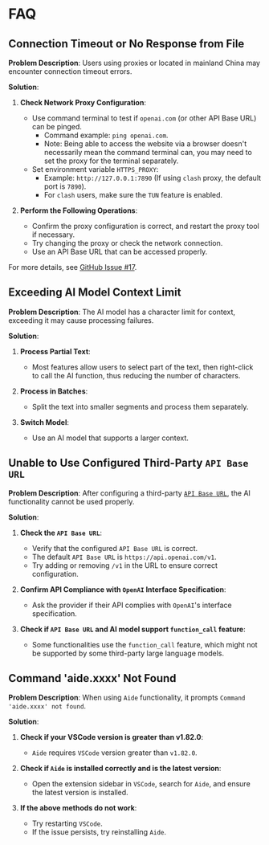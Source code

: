# FAQ

## Connection Timeout or No Response from File

**Problem Description**: Users using proxies or located in mainland China may encounter connection timeout errors.

**Solution**:

1. **Check Network Proxy Configuration**:

   - Use command terminal to test if `openai.com` (or other API Base URL) can be pinged.
     - Command example: `ping openai.com`.
     - Note: Being able to access the website via a browser doesn't necessarily mean the command terminal can, you may need to set the proxy for the terminal separately.
   - Set environment variable `HTTPS_PROXY`:
     - Example: `http://127.0.0.1:7890` (If using `clash` proxy, the default port is `7890`).
     - For `clash` users, make sure the `TUN` feature is enabled.

2. **Perform the Following Operations**:
   - Confirm the proxy configuration is correct, and restart the proxy tool if necessary.
   - Try changing the proxy or check the network connection.
   - Use an API Base URL that can be accessed properly.

For more details, see [GitHub Issue #17](https://github.com/nicepkg/aide/issues/17).

## Exceeding AI Model Context Limit

**Problem Description**: The AI model has a character limit for context, exceeding it may cause processing failures.

**Solution**:

1. **Process Partial Text**:

   - Most features allow users to select part of the text, then right-click to call the AI function, thus reducing the number of characters.

2. **Process in Batches**:

   - Split the text into smaller segments and process them separately.

3. **Switch Model**:
   - Use an AI model that supports a larger context.

## Unable to Use Configured Third-Party `API Base URL`

**Problem Description**: After configuring a third-party [`API Base URL`](../configuration/openai-base-url.md), the AI functionality cannot be used properly.

**Solution**:

1. **Check the `API Base URL`**:

   - Verify that the configured `API Base URL` is correct.
   - The default `API Base URL` is `https://api.openai.com/v1`.
   - Try adding or removing `/v1` in the URL to ensure correct configuration.

2. **Confirm API Compliance with `OpenAI` Interface Specification**:

   - Ask the provider if their API complies with `OpenAI`'s interface specification.

3. **Check if `API Base URL` and AI model support `function_call` feature**:
   - Some functionalities use the `function_call` feature, which might not be supported by some third-party large language models.

## Command 'aide.xxxx' Not Found

**Problem Description**: When using `Aide` functionality, it prompts `Command 'aide.xxxx' not found`.

**Solution**:

1. **Check if your VSCode version is greater than v1.82.0**:

   - `Aide` requires `VSCode` version greater than `v1.82.0`.

2. **Check if `Aide` is installed correctly and is the latest version**:

   - Open the extension sidebar in `VSCode`, search for `Aide`, and ensure the latest version is installed.

3. **If the above methods do not work**:

   - Try restarting `VSCode`.
   - If the issue persists, try reinstalling `Aide`.
